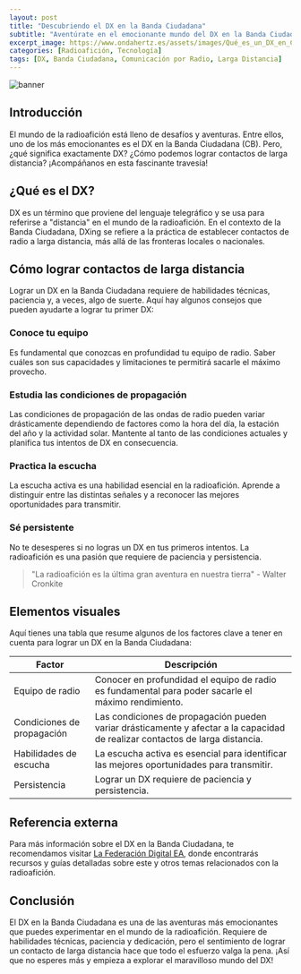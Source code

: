```yaml
---
layout: post
title: "Descubriendo el DX en la Banda Ciudadana"
subtitle: "Aventúrate en el emocionante mundo del DX en la Banda Ciudadana y descubre cómo lograr contactos de larga distancia."
excerpt_image: https://www.ondahertz.es/assets/images/Qué_es_un_DX_en_CB.png
categories: [Radioafición, Tecnología]
tags: [DX, Banda Ciudadana, Comunicación por Radio, Larga Distancia]
---
```


![banner](https://www.ondahertz.es/assets/images/Qué_es_un_DX_en_CB.png "Texto alternativo: Infografía que explica qué es un DX en la Banda Ciudadana, destacando técnicas para lograr contactos de larga distancia en radioafición.")

## Introducción

El mundo de la radioafición está lleno de desafíos y aventuras. Entre ellos, uno de los más emocionantes es el DX en la Banda Ciudadana (CB). Pero, ¿qué significa exactamente DX? ¿Cómo podemos lograr contactos de larga distancia? ¡Acompáñanos en esta fascinante travesía!

## ¿Qué es el DX?

DX es un término que proviene del lenguaje telegráfico y se usa para referirse a "distancia" en el mundo de la radioafición. En el contexto de la Banda Ciudadana, DXing se refiere a la práctica de establecer contactos de radio a larga distancia, más allá de las fronteras locales o nacionales.

## Cómo lograr contactos de larga distancia

Lograr un DX en la Banda Ciudadana requiere de habilidades técnicas, paciencia y, a veces, algo de suerte. Aquí hay algunos consejos que pueden ayudarte a lograr tu primer DX:

### Conoce tu equipo 

Es fundamental que conozcas en profundidad tu equipo de radio. Saber cuáles son sus capacidades y limitaciones te permitirá sacarle el máximo provecho.

### Estudia las condiciones de propagación

Las condiciones de propagación de las ondas de radio pueden variar drásticamente dependiendo de factores como la hora del día, la estación del año y la actividad solar. Mantente al tanto de las condiciones actuales y planifica tus intentos de DX en consecuencia.

### Practica la escucha 

La escucha activa es una habilidad esencial en la radioafición. Aprende a distinguir entre las distintas señales y a reconocer las mejores oportunidades para transmitir.

### Sé persistente 

No te desesperes si no logras un DX en tus primeros intentos. La radioafición es una pasión que requiere de paciencia y persistencia.

> "La radioafición es la última gran aventura en nuestra tierra" - Walter Cronkite

## Elementos visuales

Aquí tienes una tabla que resume algunos de los factores clave a tener en cuenta para lograr un DX en la Banda Ciudadana:

| Factor | Descripción |
| --- | --- |
| Equipo de radio | Conocer en profundidad el equipo de radio es fundamental para poder sacarle el máximo rendimiento. |
| Condiciones de propagación | Las condiciones de propagación pueden variar drásticamente y afectar a la capacidad de realizar contactos de larga distancia. |
| Habilidades de escucha | La escucha activa es esencial para identificar las mejores oportunidades para transmitir. |
| Persistencia | Lograr un DX requiere de paciencia y persistencia. |

## Referencia externa

Para más información sobre el DX en la Banda Ciudadana, te recomendamos visitar [La Federación Digital EA](https://www.fediea.org), donde encontrarás recursos y guías detalladas sobre este y otros temas relacionados con la radioafición.

## Conclusión

El DX en la Banda Ciudadana es una de las aventuras más emocionantes que puedes experimentar en el mundo de la radioafición. Requiere de habilidades técnicas, paciencia y dedicación, pero el sentimiento de lograr un contacto de larga distancia hace que todo el esfuerzo valga la pena. ¡Así que no esperes más y empieza a explorar el maravilloso mundo del DX!